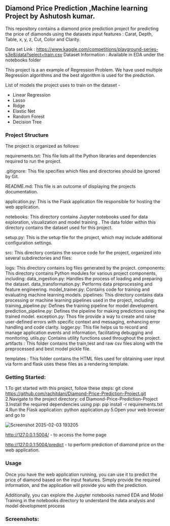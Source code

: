 ## Diamond Price Prediction ,Machine learning Project by Ashutosh kumar.
This repository contains a diamond price prediction project for predicting the price of diamonds using the datasets input features : Carat, Depth, Table, x, y, z, Cut, Color and Clarity.


Data set Link : https://www.kaggle.com/competitions/playground-series-s3e8/data?select=train.csv
Dataset Information : Available in EDA under the notebooks folder

This project is a an example of Regression Problem. We have used multiple Regression algorithms and the best algorithm is used for the prediction.

List of models the project uses to train on the dataset -

- Linear Regression
- Lasso
- Ridge
- Elastic Net
- Random Forest
- Decision Tree
### Project Structure

The project is organized as follows:

requirements.txt: This file lists all the Python libraries and dependencies required to run the project.

.gitignore: This file specifies which files and directories should be ignored by Git.

README.md: This file is an outcome of displaying the projects documentation.

application.py: This is the Flask application file responsible for hosting the web application.

notebooks: This directory contains Jupyter notebooks used for data exploration, visualization and model training . The data folder within this directory contains the dataset used for this project.

setup.py: This is the setup file for the project, which may include additional configuration settings.

src: This directory contains the source code for the project, organized into several subdirectories and files:

logs: This directory contains log files generated by the project.
components: This directory contains Python modules for various project components, including:
data_ingestion.py: Handles the process of loading and preparing the dataset.
data_transformation.py: Performs data preprocessing and feature engineering.
model_trainer.py: Contains code for training and evaluating machine learning models.
pipelines: This directory contains data processing or machine learning pipelines used in the project, including:
training_pipeline.py: Defines the training pipeline for model development.
prediction_pipeline.py: Defines the pipeline for making predictions using the trained model.
exception.py: Thos file provide a way to create and raise user-defined errors with specific context and messaging, enhancing error handling and code clarity.
logger.py: This file helps us to record and manage application events and information, facilitating debugging and monitoring.
utils.py: Contains utility functions used throughout the project.
artifacts : This folder contains the train,test and raw csv files along with the preprocessed and best model pickle file.

templates : This folder contains the HTML files used for obtaining user input via form and flask uses these files as a rendering template.


### Getting Started:
1.To get started with this project, follow these steps:
git clone https://github.com/rachitdani/Diamond-Price-Prediction-Project.git
2.Navigate to the project directory:
cd Diamond-Price-Prediction-Project
3.Install the required dependencies using pip:
pip install -r requirements.txt
4.Run the Flask application:
python application.py
5.Open your web browser and go to

![Screenshot 2025-02-03 193205](https://github.com/user-attachments/assets/df6e6a49-c41a-479c-b825-eab655104d06)


http://127.0.0.1:5004/ - to access the home page

http://127.0.0.1:5004/predict - to perform prediction of diamond price on the web application.

### Usage

Once you have the web application running, you can use it to predict the price of diamond based on the input features. Simply provide the required information, and the application will provide you with the prediction.

Additionally, you can explore the Jupyter notebooks named EDA and Model Training in the notebooks directory to understand the data analysis and model development process

### Screenshots:

